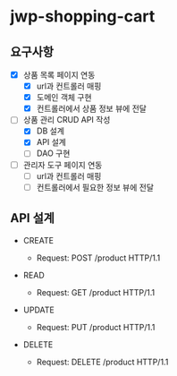 # jwp-shopping-cart

## 요구사항

- [x] 상품 목록 페이지 연동
    - [x] url과 컨트롤러 매핑
    - [x] 도메인 객체 구현
    - [x] 컨트롤러에서 상품 정보 뷰에 전달

- [ ] 상품 관리 CRUD API 작성
    - [x] DB 설계
    - [x] API 설계
    - [ ] DAO 구현

- [ ] 관리자 도구 페이지 연동
    - [ ] url과 컨트롤러 매핑
    - [ ] 컨트롤러에서 필요한 정보 뷰에 전달

## API 설계

- CREATE
    - Request: POST /product HTTP/1.1

- READ
    - Request: GET /product HTTP/1.1

- UPDATE
    - Request: PUT /product HTTP/1.1

- DELETE
    - Request: DELETE /product HTTP/1.1
